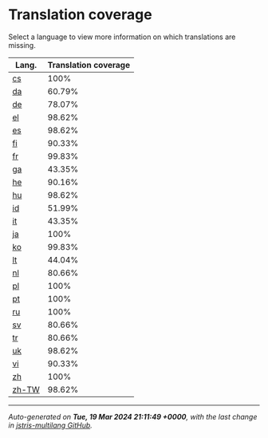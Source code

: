 <link rel="stylesheet" href="style.css">

# Translation coverage

Select a language to view more information on which translations are missing.

<table>
<thead>
    <tr>
        <th>Lang.</th>
        <th colspan="2">Translation coverage</th>
    </tr>
</thead>
<tbody>
    <tr><td><a href="cs.html">cs</a></td><td>100%</td><td>
        <div class="pb">
            <span class="pb-fill" style="width: 100%;"></span>
        </div>
    </td></tr>
    <tr><td><a href="da.html">da</a></td><td>60.79%</td><td>
        <div class="pb">
            <span class="pb-fill" style="width: 60.79%;"></span>
        </div>
    </td></tr>
    <tr><td><a href="de.html">de</a></td><td>78.07%</td><td>
        <div class="pb">
            <span class="pb-fill" style="width: 78.07%;"></span>
        </div>
    </td></tr>
    <tr><td><a href="el.html">el</a></td><td>98.62%</td><td>
        <div class="pb">
            <span class="pb-fill" style="width: 98.62%;"></span>
        </div>
    </td></tr>
    <tr><td><a href="es.html">es</a></td><td>98.62%</td><td>
        <div class="pb">
            <span class="pb-fill" style="width: 98.62%;"></span>
        </div>
    </td></tr>
    <tr><td><a href="fi.html">fi</a></td><td>90.33%</td><td>
        <div class="pb">
            <span class="pb-fill" style="width: 90.33%;"></span>
        </div>
    </td></tr>
    <tr><td><a href="fr.html">fr</a></td><td>99.83%</td><td>
        <div class="pb">
            <span class="pb-fill" style="width: 99.83%;"></span>
        </div>
    </td></tr>
    <tr><td><a href="ga.html">ga</a></td><td>43.35%</td><td>
        <div class="pb">
            <span class="pb-fill" style="width: 43.35%;"></span>
        </div>
    </td></tr>
    <tr><td><a href="he.html">he</a></td><td>90.16%</td><td>
        <div class="pb">
            <span class="pb-fill" style="width: 90.16%;"></span>
        </div>
    </td></tr>
    <tr><td><a href="hu.html">hu</a></td><td>98.62%</td><td>
        <div class="pb">
            <span class="pb-fill" style="width: 98.62%;"></span>
        </div>
    </td></tr>
    <tr><td><a href="id.html">id</a></td><td>51.99%</td><td>
        <div class="pb">
            <span class="pb-fill" style="width: 51.99%;"></span>
        </div>
    </td></tr>
    <tr><td><a href="it.html">it</a></td><td>43.35%</td><td>
        <div class="pb">
            <span class="pb-fill" style="width: 43.35%;"></span>
        </div>
    </td></tr>
    <tr><td><a href="ja.html">ja</a></td><td>100%</td><td>
        <div class="pb">
            <span class="pb-fill" style="width: 100%;"></span>
        </div>
    </td></tr>
    <tr><td><a href="ko.html">ko</a></td><td>99.83%</td><td>
        <div class="pb">
            <span class="pb-fill" style="width: 99.83%;"></span>
        </div>
    </td></tr>
    <tr><td><a href="lt.html">lt</a></td><td>44.04%</td><td>
        <div class="pb">
            <span class="pb-fill" style="width: 44.04%;"></span>
        </div>
    </td></tr>
    <tr><td><a href="nl.html">nl</a></td><td>80.66%</td><td>
        <div class="pb">
            <span class="pb-fill" style="width: 80.66%;"></span>
        </div>
    </td></tr>
    <tr><td><a href="pl.html">pl</a></td><td>100%</td><td>
        <div class="pb">
            <span class="pb-fill" style="width: 100%;"></span>
        </div>
    </td></tr>
    <tr><td><a href="pt.html">pt</a></td><td>100%</td><td>
        <div class="pb">
            <span class="pb-fill" style="width: 100%;"></span>
        </div>
    </td></tr>
    <tr><td><a href="ru.html">ru</a></td><td>100%</td><td>
        <div class="pb">
            <span class="pb-fill" style="width: 100%;"></span>
        </div>
    </td></tr>
    <tr><td><a href="sv.html">sv</a></td><td>80.66%</td><td>
        <div class="pb">
            <span class="pb-fill" style="width: 80.66%;"></span>
        </div>
    </td></tr>
    <tr><td><a href="tr.html">tr</a></td><td>80.66%</td><td>
        <div class="pb">
            <span class="pb-fill" style="width: 80.66%;"></span>
        </div>
    </td></tr>
    <tr><td><a href="uk.html">uk</a></td><td>98.62%</td><td>
        <div class="pb">
            <span class="pb-fill" style="width: 98.62%;"></span>
        </div>
    </td></tr>
    <tr><td><a href="vi.html">vi</a></td><td>90.33%</td><td>
        <div class="pb">
            <span class="pb-fill" style="width: 90.33%;"></span>
        </div>
    </td></tr>
    <tr><td><a href="zh.html">zh</a></td><td>100%</td><td>
        <div class="pb">
            <span class="pb-fill" style="width: 100%;"></span>
        </div>
    </td></tr>
    <tr><td><a href="zh-TW.html">zh-TW</a></td><td>98.62%</td><td>
        <div class="pb">
            <span class="pb-fill" style="width: 98.62%;"></span>
        </div>
    </td></tr>
</tbody></table>

-------------------

*Auto-generated on **Tue, 19 Mar 2024 21:11:49 +0000**, with the last change in [jstris-multilang GitHub](https://github.com/jezevec10/jstris-multilang/).*

